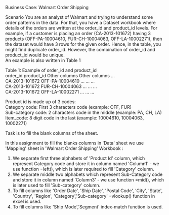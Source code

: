 Business Case: Walmart Order Shipping

Scenario
You are an analyst of Walmart and trying to understand some order patterns in the data. For that, you have a Dataset workbook where details of the orders are written at
the order_id and product_id levels. For example, if a customer is placing an order (CA-2013-101672) having 3 products (OFF-PA-10004610, FUR-CH-10004063, OFF-LA-10002271), 
then the dataset would have 3 rows for the given order. Hence, in the table, you might find duplicate order_id. However, the combination of order_id and product_id would be unique.<br>
An example is also written in Table 1

Table 1: Example of order_id and product_id<br>
order_id product_id Other columns Other columns …<br>
CA-2013-101672 OFF-PA-10004610 … … …<br>
CA-2013-101672 FUR-CH-10004063 … … …<br>
CA-2013-101672 OFF-LA-10002271 … … …<br>

Product id is made up of 3 codes:<br>
Category code: First 3 characters code (example: OFF, FUR)<br>
Sub-category code: 2 characters code in the middle (example: PA, CH, LA)<br>
Item_code: 8 digit code in the last (example: 10004610, 10004063, 10002271)<br>

Task is to fill the blank columns of the sheet.

In this assignment to fill the blanks columns in 'Data' sheet we use 'Mapping' sheet in 'Walmart Order Shipping' Workbook : 
1. We separate first three alphabets of 'Product Id' column, which represent Category code and store it in column named 'Column1' - we use function =left(), which is later required to fill 'Category' column.
2. We separate middle two alphabets which represent Sub-Category code and store it in column named 'Column3' - we use function =mid(), which is later used to fill 'Sub-category' column.
3. To fill columns like 'Order Date', 'Ship Date', 'Postal Code', 'City', 'State', 'Country', 'Region', 'Category','Sub-category' =vlookup() function in excel is used.
4. To fill columns like 'Ship Mode','Segment' index-match function is used.
